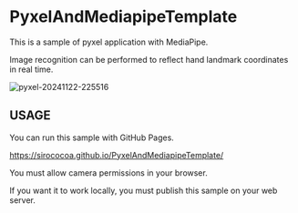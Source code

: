 # PyxelAndMediapipeTemplate

This is a sample of pyxel application with MediaPipe.

Image recognition can be performed to reflect hand landmark coordinates in real time.

![pyxel-20241122-225516](https://github.com/user-attachments/assets/8b7762e5-aa44-45c6-95e5-c20a789f281e)

## USAGE

You can run this sample with GitHub Pages.

https://sirococoa.github.io/PyxelAndMediapipeTemplate/

You must allow camera permissions in your browser.

If you want it to work locally, you must publish this sample on your web server.
